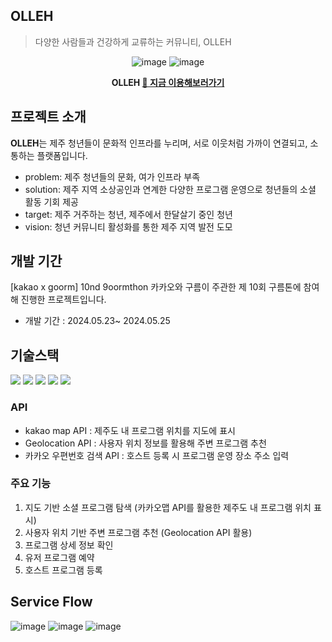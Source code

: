 ## OLLEH

> 다양한 사람들과 건강하게 교류하는 커뮤니티, OLLEH

<div align ="center">
  
  ![image](https://github.com/workmeong-shimmeong/olleh-client/assets/108773199/48641a45-db82-406c-9e6a-27c4ea1b1837)
  ![image](https://github.com/workmeong-shimmeong/olleh-client/assets/108773199/4316711c-70cc-4e23-91f3-a1ac8ac91038)

**OLLEH [🔗 지금 이용해보러가기](https://k8a8dc958104ca.user-app.krampoline.com/)**

</div>

## 프로젝트 소개

**OLLEH**는 제주 청년들이 문화적 인프라를 누리며, 서로 이웃처럼 가까이 연결되고, 소통하는 플랫폼입니다.

- problem: 제주 청년들의 문화, 여가 인프라 부족
- solution: 제주 지역 소상공인과 연계한 다양한 프로그램 운영으로 청년들의 소셜 활동 기회 제공
- target: 제주 거주하는 청년, 제주에서 한달살기 중인 청년
- vision: 청년 커뮤니티 활성화를 통한 제주 지역 발전 도모

## 개발 기간

[kakao x goorm] 10nd 9oormthon
카카오와 구름이 주관한 제 10회 구름톤에 참여해 진행한 프로젝트입니다.

- 개발 기간 : 2024.05.23~ 2024.05.25

## 기술스택

<div align= "start">
  <span>
  <img src="https://img.shields.io/badge/-React-%2361DAFB?style=for-the-badge&logo=React&logoColor=white">
	<img src="https://img.shields.io/badge/javascript-F7DF1E?style=for-the-badge&logo=javascript&logoColor=black">
  <img src="https://img.shields.io/badge/tailwindcss-06B6D4?style=for-the-badge&logo=tailwindcss&logoColor=white">
  <img src="https://img.shields.io/badge/figma-F24E1E.svg?style=for-the-badge&logo=figma&logoColor=white">
  <img src="https://img.shields.io/badge/prettier-F7B93E?style=for-the-badge&logo=prettier&logoColor=black">
  </span>
</div>

### API

- kakao map API : 제주도 내 프로그램 위치를 지도에 표시
- Geolocation API : 사용자 위치 정보를 활용해 주변 프로그램 추천
- 카카오 우편번호 검색 API : 호스트 등록 시 프로그램 운영 장소 주소 입력

### 주요 기능

1. 지도 기반 소셜 프로그램 탐색 (카카오맵 API를 활용한 제주도 내 프로그램 위치 표시)
2. 사용자 위치 기반 주변 프로그램 추천 (Geolocation API 활용)
3. 프로그램 상세 정보 확인
4. 유저 프로그램 예약
5. 호스트 프로그램 등록

## Service Flow

![image](https://github.com/workmeong-shimmeong/olleh-client/assets/108773199/306597ad-0574-4ef2-af4b-156cb824e27d)
![image](https://github.com/workmeong-shimmeong/olleh-client/assets/108773199/90f5dc71-7500-4efd-8186-8525d81d7f6e)
![image](https://github.com/workmeong-shimmeong/olleh-client/assets/108773199/f2f89b72-de1c-439c-8efd-dfa60b17237b)
